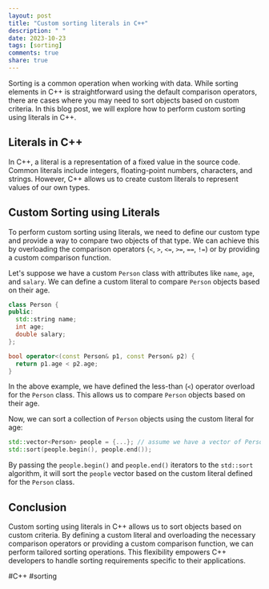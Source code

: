 ```yaml
---
layout: post
title: "Custom sorting literals in C++"
description: " "
date: 2023-10-23
tags: [sorting]
comments: true
share: true
---
```


Sorting is a common operation when working with data. While sorting elements in C++ is straightforward using the default comparison operators, there are cases where you may need to sort objects based on custom criteria. In this blog post, we will explore how to perform custom sorting using literals in C++.

## Literals in C++

In C++, a literal is a representation of a fixed value in the source code. Common literals include integers, floating-point numbers, characters, and strings. However, C++ allows us to create custom literals to represent values of our own types.

## Custom Sorting using Literals

To perform custom sorting using literals, we need to define our custom type and provide a way to compare two objects of that type. We can achieve this by overloading the comparison operators (`<`, `>`, `<=`, `>=`, `==`, `!=`) or by providing a custom comparison function.

Let's suppose we have a custom `Person` class with attributes like `name`, `age`, and `salary`. We can define a custom literal to compare `Person` objects based on their age.

```cpp
class Person {
public:
  std::string name;
  int age;
  double salary;
};

bool operator<(const Person& p1, const Person& p2) {
  return p1.age < p2.age;
}
```

In the above example, we have defined the less-than (`<`) operator overload for the `Person` class. This allows us to compare `Person` objects based on their age. 

Now, we can sort a collection of `Person` objects using the custom literal for age:

```cpp
std::vector<Person> people = {...}; // assume we have a vector of Person objects
std::sort(people.begin(), people.end());
```

By passing the `people.begin()` and `people.end()` iterators to the `std::sort` algorithm, it will sort the `people` vector based on the custom literal defined for the `Person` class.

## Conclusion

Custom sorting using literals in C++ allows us to sort objects based on custom criteria. By defining a custom literal and overloading the necessary comparison operators or providing a custom comparison function, we can perform tailored sorting operations. This flexibility empowers C++ developers to handle sorting requirements specific to their applications.

\#C++ \#sorting